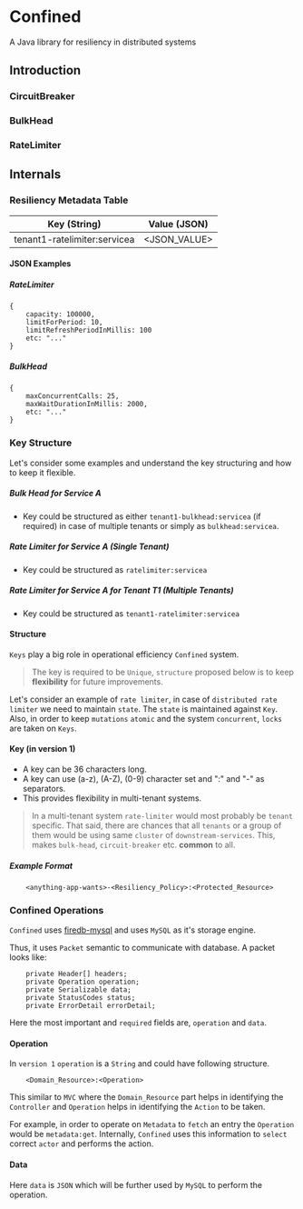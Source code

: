 # Confined
A Java library for resiliency in distributed systems

## Introduction

### CircuitBreaker

### BulkHead

### RateLimiter


## Internals


### Resiliency Metadata Table

| Key (String) | Value (JSON) |
|:------------:|:------------:|
| tenant1-ratelimiter:servicea | <JSON_VALUE> |

#### JSON Examples

##### RateLimiter

```
{
    capacity: 100000,
    limitForPeriod: 10,
    limitRefreshPeriodInMillis: 100
    etc: "..."
}
```

##### BulkHead

```
{
    maxConcurrentCalls: 25,
    maxWaitDurationInMillis: 2000,
    etc: "..."
}
```

### Key Structure
Let's consider some examples and understand the key structuring and how to keep it flexible.

##### Bulk Head for Service A
- Key could be structured as either `tenant1-bulkhead:servicea` (if required) in case of multiple tenants or simply as `bulkhead:servicea`.

##### Rate Limiter for Service A (Single Tenant)
- Key could be structured as `ratelimiter:servicea`

##### Rate Limiter for Service A for Tenant T1 (Multiple Tenants)
- Key could be structured as `tenant1-ratelimiter:servicea`


#### Structure 
`Keys` play a big role in operational efficiency `Confined` system.

> The key is required to be `Unique`, `structure` proposed below is to keep **flexibility** for future improvements.

Let's consider an example of `rate limiter`, in case of `distributed rate limiter` we need to maintain `state`. The `state` is maintained against `Key`. Also, in order to keep `mutations` `atomic` and the system `concurrent`, `locks` are taken on `Keys`. 

#### Key (in version 1)
- A key can be 36 characters long.
- A key can use (a-z), (A-Z), (0-9) character set and ":" and "-" as separators.
- This provides flexibility in multi-tenant systems.

> In a multi-tenant system `rate-limiter` would most probably be `tenant` specific. That said, there are chances that all `tenants` or a group of them would be using same `cluster` of `downstream-services`. This, makes `bulk-head`, `circuit-breaker` etc. **common** to all.

##### Example Format

```
    <anything-app-wants>-<Resiliency_Policy>:<Protected_Resource>
```

### Confined Operations
`Confined` uses [firedb-mysql](https://github.com/yadavanuj/firedb-mysql) and uses `MySQL` as it's storage engine.

Thus, it uses `Packet` semantic to communicate with database. A packet looks like:

```
    private Header[] headers;
    private Operation operation;
    private Serializable data;
    private StatusCodes status;
    private ErrorDetail errorDetail;
```

Here the most important and `required` fields are, `operation` and `data`.

#### Operation
In `version 1` `operation` is a `String` and could have following structure.


```
    <Domain_Resource>:<Operation>
```

This similar to `MVC` where the `Domain_Resource` part helps in identifying the `Controller` and `Operation` helps in identifying the `Action` to be taken.

For example, in order to operate on `Metadata` to `fetch` an entry the `Operation` would be `metadata:get`. Internally, `Confined` uses this information to `select` correct `actor` and performs the action.

#### Data
Here `data` is `JSON` which will be further used by `MySQL` to perform the operation. 